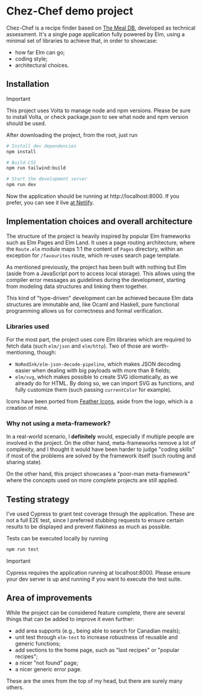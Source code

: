# Chez-Chef demo project

Chez-Chef is a recipe finder based on [The Meal DB](https://www.themealdb.com/api.php), developed as technical assessment.
It's a single page application fully powered by Elm, using a minimal set of libraries to achieve that, in order to 
showcase:

- how far Elm can go;
- coding style;
- architectural choices.

## Installation

> [!IMPORTANT]  
> This project uses Volta to manage node and npm versions.
> Please be sure to install Volta, or check package.json to see what node and npm version should be used.

After downloading the project, from the root, just run

```bash
# Install dev dependencies
npm install

# Build CSS
npm run tailwind:build

# Start the development server
npm run dev
```

Now the application should be running at http://localhost:8000. If you prefer, you can see it live
[at Netlify](https://candid-cocada-39ab01.netlify.app/).

## Implementation choices and overall architecture

The structure of the project is heavily inspired by popular Elm frameworks such as Elm Pages and Elm Land. It uses
a page routing architecture, where the `Route.elm` module maps 1:1 the content of `Pages` directory, within an exception
for `/favourites` route, which re-uses search page template.

As mentioned previously, the project has been built with nothing but Elm (aside from a JavaScript port to access local storage).
This allows using the compiler error messages as guidelines during the development, starting from modeling data structures
and linking them together.

This kind of "type-driven" development can be achieved because Elm data structures are immutable and, like Ocaml and Haskell,
pure functional programming allows us for correctness and formal verification.

### Libraries used

For the most part, the project uses core Elm libraries which are required to fetch data (such `elm/json` and `elm/http`).
Two of those are worth-mentioning, though:

- `NoRedInk/elm-json-decode-pipeline`, which makes JSON decoding easier when dealing with big payloads with more than 8 fields;
- `elm/svg`, which makes possible to create SVG idiomatically, as we already do for HTML. By doing so, we can 
    import SVG as functions, and fully customize them (such passing `currentColor` for example).

Icons have been ported from [Feather Icons](https://feathericons.com/), aside from the logo, which is a creation of mine.

### Why not using a meta-framework?

In a real-world scenario, I **definitely** would, especially if multiple people are involved in the project. On the other hand,
meta-frameworks remove a lot of complexity, and I thought it would have been harder to judge "coding skills"
if most of the problems are solved by the framework itself (such routing and sharing state).

On the other hand, this project showcases a "poor-man meta-framework" where the concepts used on more complete projects
are still applied.

## Testing strategy

I've used Cypress to grant test coverage through the application. These are not a full E2E test, since I preferred stubbing requests to ensure certain
results to be displayed and prevent flakiness as much as possible.

Tests can be executed locally by running

```bash
npm run test
```

> [!Important]
> Cypress requires the application running at localhost:8000. Please ensure your dev server is up
> and running if you want to execute the test suite.

## Area of improvements

While the project can be considered feature complete, there are several things that can be added to improve it even further:

- add area supports (e.g., being able to search for Canadian meals);
- unit test through `elm-test` to increase robustness of reusable and generic functions;
- add sections to the home page, such as "last recipes" or "popular recipes";
- a nicer "not found" page;
- a nicer generic error page.

These are the ones from the top of my head, but there are surely many others.
